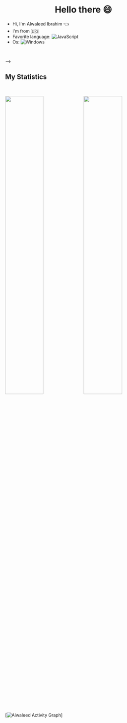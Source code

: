 <h1 align="center">
  <b>Hello there 😄</b>
</h1>

- Hi, I'm Alwaleed Ibrahim 👈
- I'm from 🇪🇬
- Favorite language: ![JavaScript](https://img.shields.io/badge/javascript-%23323330.svg?style=for-the-badge&logo=javascript&logoColor=%23F7DF1E)
- Os: ![Windows](https://img.shields.io/badge/Windows-0078D6?style=for-the-badge&logo=windows&logoColor=white)

<br>

-->

## My Statistics

<br/>
<p align="left">
  <img width="49.5%" src="https://github-readme-stats.vercel.app/api?username=alwaleedibrahim&show_icons=true&theme=gruvbox&hide_border=true" />
    <img width="49.5%" src="https://github-readme-streak-stats.herokuapp.com/?user=alwaleedibrahim&theme=gruvbox&hide_border=true" />
  </a>
</p>
<br>

[![Alwaleed Activity Graph](https://activity-graph.herokuapp.com/graph?username=alwaleedibrahim&custom_title=Alwaleed%20Ibrahim%20Contribution%20Graph&theme=gruvbox&bg_color=282828&hide_border=true&line=d1a01f&point=c58545)]

